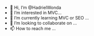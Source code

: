 - 👋 Hi, I’m @HadrielWonda
- 👀 I’m interested in MVC...
- 🌱 I’m currently learning MVC or SEO ...
- 💞️ I’m looking to collaborate on ...
- 📫 How to reach me ...

<!---
HadrielWonda/HadrielWonda is a ✨ special ✨ repository because its `README.md` (this file) appears on your GitHub profile.
You can click the Preview link to take a look at your changes.
--->
